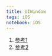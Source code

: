 ```yaml
---
title: UIWindow
tags: iOS
notebook: iOS 
---
```


1. [参考1](https://cloud.tencent.com/developer/article/1332201)
2. [参考2](https://www.jianshu.com/p/314d25cf3824)
